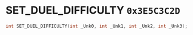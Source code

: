 # SET_DUEL_DIFFICULTY `0x3E5C3C2D`

```cpp
int SET_DUEL_DIFFICULTY(int _Unk0, int _Unk1, int _Unk2, int _Unk3);
```